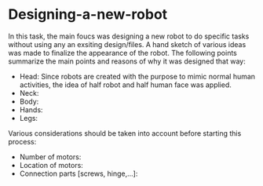 # Designing-a-new-robot

In this task, the main foucs was designing a new robot to do specific tasks without using any an exsiting design/files. A hand sketch of various ideas was made to finalize the appearance of the robot. The following points summarize the main points and reasons of why it was designed that way:
* Head: Since robots are created with the purpose to mimic normal human activities, the idea of half robot and half human face was applied. 
* Neck: 
* Body: 
* Hands: 
* Legs: 


Various considerations should be taken into account before starting this process: 
* Number of motors: 
* Location of motors: 
* Connection parts [screws, hinge,...]:  
